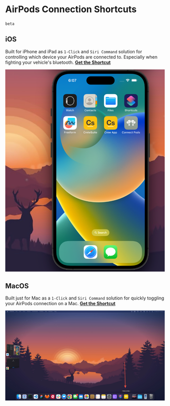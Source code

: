 # AirPods Connection Shortcuts 
`beta`

## iOS
Built for iPhone and iPad as `1-Click` and `Siri Command` solution for controlling which device your AirPods are connected to. Especially when fighting your vehicle's bluetooth.
**[Get the Shortcut](iOS/README.md)**

![Cover](iOS/src/ios-cover.png)

## MacOS
Built just for Mac as a `1-Click` and `Siri Command` solution for quickly toggling your AirPods connection on a Mac.
**[Get the Shortcut](Mac/README.md)**

![Mac Cover](MacOS/src/mac-cover.png)

